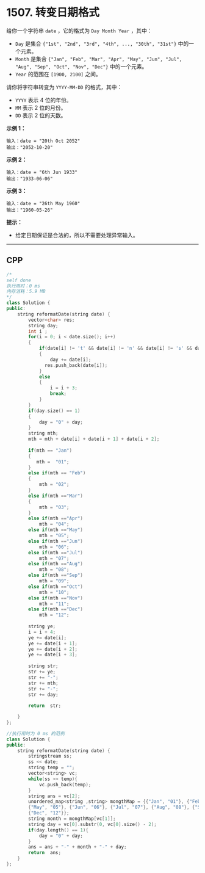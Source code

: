 # 1507. 转变日期格式

给你一个字符串 `date` ，它的格式为 `Day Month Year` ，其中：

- `Day` 是集合 `{"1st", "2nd", "3rd", "4th", ..., "30th", "31st"}` 中的一个元素。
- `Month` 是集合 `{"Jan", "Feb", "Mar", "Apr", "May", "Jun", "Jul", "Aug", "Sep", "Oct", "Nov", "Dec"}` 中的一个元素。
- `Year` 的范围在 `[1900, 2100]` 之间。

请你将字符串转变为 `YYYY-MM-DD` 的格式，其中：

- `YYYY` 表示 4 位的年份。
- `MM` 表示 2 位的月份。
- `DD` 表示 2 位的天数。

 

**示例 1：**

```
输入：date = "20th Oct 2052"
输出："2052-10-20"
```

**示例 2：**

```
输入：date = "6th Jun 1933"
输出："1933-06-06"
```

**示例 3：**

```
输入：date = "26th May 1960"
输出："1960-05-26"
```

 

**提示：**

- 给定日期保证是合法的，所以不需要处理异常输入。

***

## CPP

```cpp
/*
self done
执行用时：0 ms
内存消耗：5.9 MB
*/
class Solution {
public:
    string reformatDate(string date) {
        vector<char> res;
        string day;
        int i ;
        for(i = 0; i < date.size(); i++)
        {
            if(date[i] != 't' && date[i] != 'n' && date[i] != 's' && date[i] != 'r')
            {
                day += date[i];
              res.push_back(date[i]);   
            }
            else
            {
                i = i + 3;
                break;
            }
        }
        if(day.size() == 1)
        {
            day = "0" + day;
        }
        string mth;
        mth = mth + date[i] + date[i + 1] + date[i + 2];
        
        if(mth == "Jan")
        {
           mth =  "01";
        }
        else if(mth == "Feb")
        {
		    mth = "02";
        }
        else if(mth =="Mar")
        {
            mth = "03";
        }
        else if(mth =="Apr")
		    mth = "04";
        else if(mth =="May")
		    mth = "05";
		else if(mth =="Jun")
		    mth = "06";
		else if(mth =="Jul")
		    mth = "07";
		else if(mth =="Aug")
		    mth = "08";
		else if(mth =="Sep")
		    mth = "09";
        else if(mth =="Oct")
		    mth = "10";
		else if(mth =="Nov")
		    mth = "11";
		else if(mth =="Dec")
		    mth = "12";
		    
        string ye;    
        i = i + 4;
        ye += date[i];
        ye += date[i + 1];
        ye += date[i + 2];
        ye += date[i + 3];
        
        string str;
        str += ye;
        str += "-";
        str += mth;
        str += "-";
        str += day;
        
        return  str;

    }
};
```



```cpp
//执行用时为 0 ms 的范例
class Solution {
public:
    string reformatDate(string date) {
        stringstream ss;
        ss << date;
        string temp = "";
        vector<string> vc;
        while(ss >> temp){
            vc.push_back(temp);
        }
        string ans = vc[2];
        unordered_map<string ,string> mongthMap = {{"Jan", "01"}, {"Feb", "02"}, {"Mar", "03"}, {"Apr", "04"},
        {"May", "05"}, {"Jun", "06"}, {"Jul", "07"}, {"Aug", "08"}, {"Sep", "09"}, {"Oct", "10"}, {"Nov", "11"},
        {"Dec", "12"}};
        string month = mongthMap[vc[1]];
        string day = vc[0].substr(0, vc[0].size() - 2);
        if(day.length() == 1){
            day = "0" + day;
        }
        ans = ans + "-" + month + "-" + day;
        return  ans;
    }
};
```

